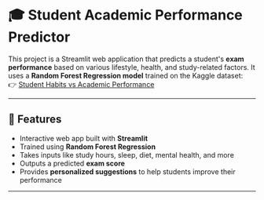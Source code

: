 # 🎓 Student Academic Performance Predictor

This project is a Streamlit web application that predicts a student's **exam performance** based on various lifestyle, health, and study-related factors. It uses a **Random Forest Regression model** trained on the Kaggle dataset:  
👉 [Student Habits vs Academic Performance](https://www.kaggle.com/datasets/jayaantanaath/student-habits-vs-academic-performance)

---

## 📌 Features

- Interactive web app built with **Streamlit**
- Trained using **Random Forest Regression**
- Takes inputs like study hours, sleep, diet, mental health, and more
- Outputs a predicted **exam score**
- Provides **personalized suggestions** to help students improve their performance

---



